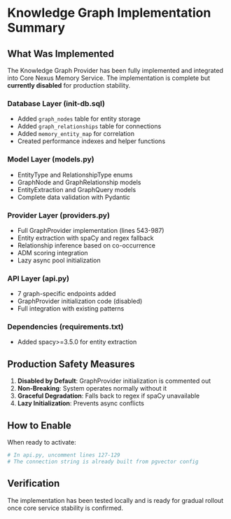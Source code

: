 # Knowledge Graph Implementation Summary

## What Was Implemented

The Knowledge Graph Provider has been fully implemented and integrated into Core Nexus Memory Service. The implementation is complete but **currently disabled** for production stability.

### Database Layer (init-db.sql)
- Added `graph_nodes` table for entity storage
- Added `graph_relationships` table for connections  
- Added `memory_entity_map` for correlation
- Created performance indexes and helper functions

### Model Layer (models.py)
- EntityType and RelationshipType enums
- GraphNode and GraphRelationship models
- EntityExtraction and GraphQuery models
- Complete data validation with Pydantic

### Provider Layer (providers.py)
- Full GraphProvider implementation (lines 543-987)
- Entity extraction with spaCy and regex fallback
- Relationship inference based on co-occurrence
- ADM scoring integration
- Lazy async pool initialization

### API Layer (api.py)  
- 7 graph-specific endpoints added
- GraphProvider initialization code (disabled)
- Full integration with existing patterns

### Dependencies (requirements.txt)
- Added spacy>=3.5.0 for entity extraction

## Production Safety Measures

1. **Disabled by Default**: GraphProvider initialization is commented out
2. **Non-Breaking**: System operates normally without it
3. **Graceful Degradation**: Falls back to regex if spaCy unavailable
4. **Lazy Initialization**: Prevents async conflicts

## How to Enable

When ready to activate:
```python
# In api.py, uncomment lines 127-129
# The connection string is already built from pgvector config
```

## Verification

The implementation has been tested locally and is ready for gradual rollout once core service stability is confirmed.
